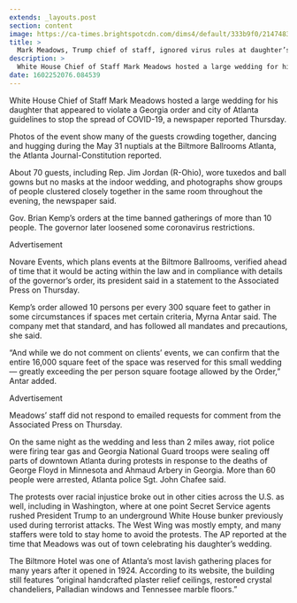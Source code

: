 ```yaml
--- 
extends: _layouts.post 
section: content 
image: https://ca-times.brightspotcdn.com/dims4/default/333b9f0/2147483647/strip/true/crop/840x441+0+98/resize/1200x630!/quality/90/?url=https%3A%2F%2Fcalifornia-times-brightspot.s3.amazonaws.com%2F10%2F99%2Fc79394f94931aca524c8b11052cc%2Fmeadows.jpg 
title: > 
  Mark Meadows, Trump chief of staff, ignored virus rules at daughter’s wedding, newspaper report says 
description: > 
  White House Chief of Staff Mark Meadows hosted a large wedding for his daughter that appeared to violate a Georgia order and city of Atlanta guidelines to stop the spread of COVID-19, a newspaper reported Thursday.Photos of the event show many of the guests crowding together, dancing and hugging during the May 31 nuptials at the Biltmore Ballrooms Atlanta, the Atlanta Journal-Constitution reported.The AP reported at the time that Meadows was out of town celebrating his daughter’s wedding.The Biltmore Hotel was one of Atlanta’s most lavish gathering places for many years after it opened in 1924.According to its website, the building still features “original handcrafted plaster relief ceilings, restored crystal chandeliers, Palladian windows and Tennessee marble floors.” 
date: 1602252076.084539 
--- 
```

White House Chief of Staff Mark Meadows hosted a large wedding for his daughter that appeared to violate a Georgia order and city of Atlanta guidelines to stop the spread of COVID-19, a newspaper reported Thursday.

Photos of the event show many of the guests crowding together, dancing and hugging during the May 31 nuptials at the Biltmore Ballrooms Atlanta, the Atlanta Journal-Constitution reported.

About 70 guests, including Rep. Jim Jordan (R-Ohio), wore tuxedos and ball gowns but no masks at the indoor wedding, and photographs show groups of people clustered closely together in the same room throughout the evening, the newspaper said.

Gov. Brian Kemp’s orders at the time banned gatherings of more than 10 people. The governor later loosened some coronavirus restrictions.

Advertisement

Novare Events, which plans events at the Biltmore Ballrooms, verified ahead of time that it would be acting within the law and in compliance with details of the governor’s order, its president said in a statement to the Associated Press on Thursday.

Kemp’s order allowed 10 persons per every 300 square feet to gather in some circumstances if spaces met certain criteria, Myrna Antar said. The company met that standard, and has followed all mandates and precautions, she said.

“And while we do not comment on clients’ events, we can confirm that the entire 16,000 square feet of the space was reserved for this small wedding — greatly exceeding the per person square footage allowed by the Order,” Antar added.

Advertisement

Meadows’ staff did not respond to emailed requests for comment from the Associated Press on Thursday.

On the same night as the wedding and less than 2 miles away, riot police were firing tear gas and Georgia National Guard troops were sealing off parts of downtown Atlanta during protests in response to the deaths of George Floyd in Minnesota and Ahmaud Arbery in Georgia. More than 60 people were arrested, Atlanta police Sgt. John Chafee said.

The protests over racial injustice broke out in other cities across the U.S. as well, including in Washington, where at one point Secret Service agents rushed President Trump to an underground White House bunker previously used during terrorist attacks. The West Wing was mostly empty, and many staffers were told to stay home to avoid the protests. The AP reported at the time that Meadows was out of town celebrating his daughter’s wedding.

The Biltmore Hotel was one of Atlanta’s most lavish gathering places for many years after it opened in 1924. According to its website, the building still features “original handcrafted plaster relief ceilings, restored crystal chandeliers, Palladian windows and Tennessee marble floors.”